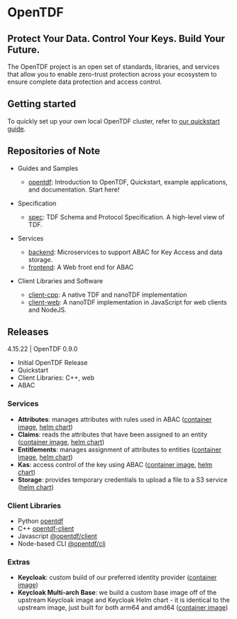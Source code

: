 # OpenTDF

## Protect Your Data. Control Your Keys. Build Your Future.

The OpenTDF project is
an open set of standards, libraries, and services
that allow you to enable zero-trust protection
across your ecosystem
to ensure complete data protection
and access control.

## Getting started

To quickly set up your own local OpenTDF cluster, refer to
[our quickstart guide](https://github.com/opentdf/opentdf/tree/main/quickstart).


## Repositories of Note

* Guides and Samples
  * [opentdf](https://github.com/opentdf/opentdf): Introduction to OpenTDF, Quickstart, example applications, and documentation. Start here! 

* Specification
  * [spec](https://github.com/opentdf/spec): TDF Schema and Protocol Specification. A high-level view of TDF.  

* Services
  * [backend](https://github.com/opentdf/backend): Microservices to support ABAC for Key Access and data storage.
  * [frontend](https://github.com/opentdf/frontend): A Web front end for ABAC

* Client Libraries and Software
  * [client-cpp](https://github.com/opentdf/client-cpp): A native TDF and nanoTDF implementation
  * [client-web](https://github.com/opentdf/client-web): A nanoTDF implementation in JavaScript for web clients and NodeJS.

## Releases

4.15.22 | OpenTDF 0.9.0
* Initial OpenTDF Release
* Quickstart
* Client Libraries: C++, web
* ABAC 

### Services

  * **Attributes**: manages attributes with rules used in ABAC ([container image](https://github.com/opentdf/backend/pkgs/container/attributes), [helm chart](https://github.com/opentdf/backend/pkgs/container/charts%2Fattributes))
  * **Claims**: reads the attributes that have been assigned to an entity ([container image](https://github.com/opentdf/backend/pkgs/container/claims), [helm chart](https://github.com/opentdf/backend/pkgs/container/charts%2Fclaims))
  * **Entitlements**: manages assignment of attributes to entities ([container image](https://github.com/opentdf/backend/pkgs/container/entitlements), [helm chart](https://github.com/opentdf/backend/pkgs/container/charts%2Fentitlements))
  * **Kas**: access control of the key using ABAC ([container image](https://github.com/opentdf/backend/pkgs/container/kas), [helm chart](https://github.com/opentdf/backend/pkgs/container/charts%2Fkas))
  * **Storage**: provides temporary credentials to upload a file to a S3 service ([helm chart](https://github.com/opentdf/backend/pkgs/container/charts%2Fstorage))

### Client Libraries

  * Python [opentdf](https://pypi.org/project/opentdf/)
  * C++ [opentdf-client](https://conan.io/center/opentdf-client)
  * Javascript [@opentdf/client](https://github.com/opentdf/client-web/packages/1152758)
  * Node-based CLI [@opentdf/cli](https://github.com/opentdf/client-web/packages/1158071)

### Extras
  * **Keycloak**: custom build of our preferred identity provider ([container image](https://github.com/opentdf/backend/pkgs/container/keycloak))
  * **Keycloak Multi-arch Base**: we build a custom base image off of the upstream Keycloak image and Keycloak Helm chart - it is identical to the upstream image, just built for both arm64 and amd64 ([container image](https://github.com/opentdf/backend/pkgs/container/keycloak-multiarch-base))
